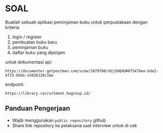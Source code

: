 # SOAL
Buatlah sebuah aplikasi peminjaman buku untuk perpustakaan dengan kriteria
1. login / register
2. pembuatan buku baru
3. peminjaman buku
4. daftar buku yang dipinjam

untuk dokumentasi api:
```
https://documenter.getpostman.com/view/2879780/VUjSHQXU#875478ee-bde2-4f33-bbde-1d426128c1be
```

endpoint:
```
https://library.recruitment.hwgroup.id/
```

## Panduan Pengerjaan
- Wajib menggunakan `public repository` github
- Share link repository ke pelaksana saat interview untuk di cek
